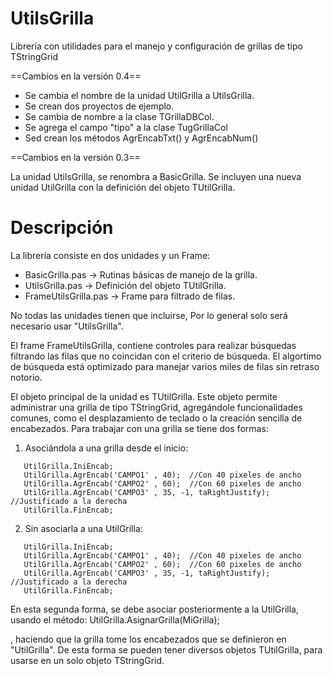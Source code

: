UtilsGrilla
==============

Librería con utilidades para el manejo y configuración de grillas de tipo TStringGrid 

==Cambios en la versión 0.4==

* Se cambia el nombre de la unidad UtilGrilla a UtilsGrilla.
* Se crean dos proyectos de ejemplo.
* Se cambia de nombre a la clase TGrillaDBCol.
* Se agrega el campo "tipo" a la clase TugGrillaCol
* Sed crean los métodos AgrEncabTxt() y AgrEncabNum()

==Cambios en la versión 0.3==

La unidad UtilsGrilla, se renombra a BasicGrilla.
Se incluyen una nueva unidad UtilGrilla con la definición del objeto TUtilGrilla.

Descripción
===========

La librería consiste en dos unidades y un Frame:

* BasicGrilla.pas -> Rutinas básicas de manejo de la grilla.
* UtilsGrilla.pas -> Definición del objeto TUtilGrilla.
* FrameUtilsGrilla.pas -> Frame para filtrado de filas.

No todas las unidades tienen que incluirse, Por lo general solo será necesario usar "UtilsGrilla".

El frame FrameUtilsGrilla, contiene controles para realizar búsquedas filtrando las filas que no 
coincidan con el criterio de búsqueda. El algortimo de búsqueda está optimizado para manejar 
varios miles de filas sin retraso notorio.

El objeto principal de la unidad es TUtilGrilla. Este objeto permite administrar una grilla
de tipo TStringGrid, agregándole funcionalidades comunes, como el desplazamiento de teclado 
o la creación sencilla de encabezados. Para trabajar con una grilla se tiene dos formas:

1. Asociándola a una grilla desde el inicio:

```
   UtilGrilla.IniEncab;
   UtilGrilla.AgrEncab('CAMPO1' , 40);  //Con 40 pixeles de ancho
   UtilGrilla.AgrEncab('CAMPO2' , 60);  //Con 60 pixeles de ancho
   UtilGrilla.AgrEncab('CAMPO3' , 35, -1, taRightJustify); //Justificado a la derecha
   UtilGrilla.FinEncab;
```

2. Sin asociarla a una UtilGrilla:

```
   UtilGrilla.IniEncab;
   UtilGrilla.AgrEncab('CAMPO1' , 40);  //Con 40 pixeles de ancho
   UtilGrilla.AgrEncab('CAMPO2' , 60);  //Con 60 pixeles de ancho
   UtilGrilla.AgrEncab('CAMPO3' , 35, -1, taRightJustify); //Justificado a la derecha
   UtilGrilla.FinEncab;
```

En esta segunda forma, se debe asociar posteriormente a la UtilGrilla, usando el método:
   UtilGrilla.AsignarGrilla(MiGrilla);

, haciendo que la grilla tome los encabezados que se definieron en "UtilGrilla". De esta
forma se pueden tener diversos objetos TUtilGrilla, para usarse en un solo objeto
TStringGrid.
